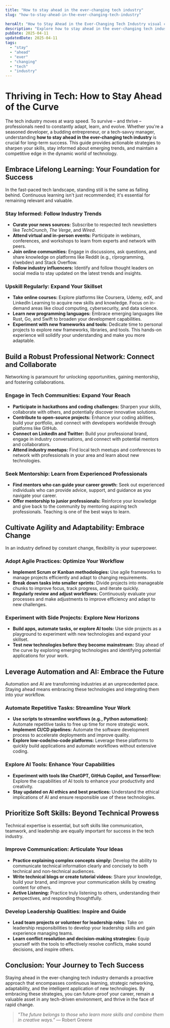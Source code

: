 ```yaml
---
title: "How to stay ahead in the ever-changing tech industry"
slug: "how-to-stay-ahead-in-the-ever-changing-tech-industry"

heroAlt: "How to Stay Ahead in the Ever-Changing Tech Industry visual cover image"
description: "Explore how to stay ahead in the ever-changing tech industry in this detailed guide, offering insights, strategies, and practical tips to enhance your understanding and application of the topic."
pubDate: 2025-04-11
updatedDate: 2025-04-11
tags:
  - "stay"
  - "ahead"
  - "ever"
  - "changing"
  - "tech"
  - "industry"
---
```


# Thriving in Tech: How to Stay Ahead of the Curve

The tech industry moves at warp speed. To survive – and thrive – professionals need to constantly adapt, learn, and evolve. Whether you're a seasoned developer, a budding entrepreneur, or a tech-savvy manager, understanding **how to stay ahead in the ever-changing tech industry** is crucial for long-term success. This guide provides actionable strategies to sharpen your skills, stay informed about emerging trends, and maintain a competitive edge in the dynamic world of technology.

## Embrace Lifelong Learning: Your Foundation for Success

In the fast-paced tech landscape, standing still is the same as falling behind. Continuous learning isn't just recommended; it's essential for remaining relevant and valuable.

### Stay Informed: Follow Industry Trends

- **Curate your news sources:** Subscribe to respected tech newsletters like _TechCrunch_, _The Verge_, and _Wired_.
- **Attend virtual and in-person events:** Participate in webinars, conferences, and workshops to learn from experts and network with peers.
- **Join online communities:** Engage in discussions, ask questions, and share knowledge on platforms like Reddit (e.g., r/programming, r/webdev) and Stack Overflow.
- **Follow industry influencers:** Identify and follow thought leaders on social media to stay updated on the latest trends and insights.

### Upskill Regularly: Expand Your Skillset

- **Take online courses:** Explore platforms like Coursera, Udemy, edX, and LinkedIn Learning to acquire new skills and knowledge. Focus on in-demand areas like cloud computing, cybersecurity, and data science.
- **Learn new programming languages:** Embrace emerging languages like Rust, Go, and Swift to broaden your development capabilities.
- **Experiment with new frameworks and tools:** Dedicate time to personal projects to explore new frameworks, libraries, and tools. This hands-on experience will solidify your understanding and make you more adaptable.

## Build a Robust Professional Network: Connect and Collaborate

Networking is paramount for unlocking opportunities, gaining mentorship, and fostering collaborations.

### Engage in Tech Communities: Expand Your Reach

- **Participate in hackathons and coding challenges:** Sharpen your skills, collaborate with others, and potentially discover innovative solutions.
- **Contribute to open-source projects:** Enhance your coding abilities, build your portfolio, and connect with developers worldwide through platforms like GitHub.
- **Connect on LinkedIn and Twitter:** Build your professional brand, engage in industry conversations, and connect with potential mentors and collaborators.
- **Attend industry meetups:** Find local tech meetups and conferences to network with professionals in your area and learn about new technologies.

### Seek Mentorship: Learn from Experienced Professionals

- **Find mentors who can guide your career growth:** Seek out experienced individuals who can provide advice, support, and guidance as you navigate your career.
- **Offer mentorship to junior professionals:** Reinforce your knowledge and give back to the community by mentoring aspiring tech professionals. Teaching is one of the best ways to learn.

## Cultivate Agility and Adaptability: Embrace Change

In an industry defined by constant change, flexibility is your superpower.

### Adopt Agile Practices: Optimize Your Workflow

- **Implement Scrum or Kanban methodologies:** Use agile frameworks to manage projects efficiently and adapt to changing requirements.
- **Break down tasks into smaller sprints:** Divide projects into manageable chunks to improve focus, track progress, and iterate quickly.
- **Regularly review and adjust workflows:** Continuously evaluate your processes and make adjustments to improve efficiency and adapt to new challenges.

### Experiment with Side Projects: Explore New Horizons

- **Build apps, automate tasks, or explore AI tools:** Use side projects as a playground to experiment with new technologies and expand your skillset.
- **Test new technologies before they become mainstream:** Stay ahead of the curve by exploring emerging technologies and identifying potential applications for your work.

## Leverage Automation and AI: Embrace the Future

Automation and AI are transforming industries at an unprecedented pace. Staying ahead means embracing these technologies and integrating them into your workflow.

### Automate Repetitive Tasks: Streamline Your Work

- **Use scripts to streamline workflows (e.g., Python automation):** Automate repetitive tasks to free up time for more strategic work.
- **Implement CI/CD pipelines:** Automate the software development process to accelerate deployments and improve quality.
- **Explore low-code/no-code platforms:** Leverage these platforms to quickly build applications and automate workflows without extensive coding.

### Explore AI Tools: Enhance Your Capabilities

- **Experiment with tools like ChatGPT, GitHub Copilot, and TensorFlow:** Explore the capabilities of AI tools to enhance your productivity and creativity.
- **Stay updated on AI ethics and best practices:** Understand the ethical implications of AI and ensure responsible use of these technologies.

## Prioritize Soft Skills: Beyond Technical Prowess

Technical expertise is essential, but soft skills like communication, teamwork, and leadership are equally important for success in the tech industry.

### Improve Communication: Articulate Your Ideas

- **Practice explaining complex concepts simply:** Develop the ability to communicate technical information clearly and concisely to both technical and non-technical audiences.
- **Write technical blogs or create tutorial videos:** Share your knowledge, build your brand, and improve your communication skills by creating content for others.
- **Active Listening:** Practice truly listening to others, understanding their perspectives, and responding thoughtfully.

### Develop Leadership Qualities: Inspire and Guide

- **Lead team projects or volunteer for leadership roles:** Take on leadership responsibilities to develop your leadership skills and gain experience managing teams.
- **Learn conflict resolution and decision-making strategies:** Equip yourself with the tools to effectively resolve conflicts, make sound decisions, and inspire others.

## Conclusion: Your Journey to Tech Success

Staying ahead in the ever-changing tech industry demands a proactive approach that encompasses continuous learning, strategic networking, adaptability, and the intelligent application of new technologies. By embracing these strategies, you can future-proof your career, remain a valuable asset in any tech-driven environment, and thrive in the face of rapid change.

> _"The future belongs to those who learn more skills and combine them in creative ways."_ — Robert Greene
